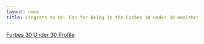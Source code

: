 ```yaml
---
layout: news
title: Congrats to Dr. Fan for being in the Forbes 30 Under 30 Healthcare List!
---
```


[Forbes 30 Under 30 Profile](https://forbes.com/profile/jean-fan/)
